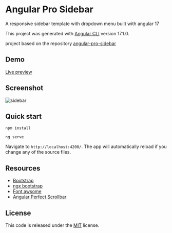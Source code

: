 # Angular Pro Sidebar


A responsive sidebar template with dropdown menu built with angular 17

This project was generated with [Angular CLI](https://github.com/angular/angular-cli) version 17.1.0.

project based on the repository [angular-pro-sidebar](https://github.com/azouaoui-med/angular-pro-sidebar)

## Demo

[Live preview](https://azouaoui-med.github.io/angular-pro-sidebar/demo/)

## Screenshot

![sidebar](https://user-images.githubusercontent.com/25878302/50010090-d193f480-ffb8-11e8-98ef-3d7ffa6ddfe1.png)

## Quick start

```
npm install 

ng serve
```

Navigate to `http://localhost:4200/`. The app will automatically reload if you change any of the source files.

## Resources
*   [Bootstrap](https://getbootstrap.com/)
*   [ngx bootstrap](https://valor-software.com/ngx-bootstrap/)
*   [Font awsome](http://fontawesome.io/)
*   [Angular Perfect Scrollbar](https://github.com/zefoy/ngx-perfect-scrollbar)

## License
This code is released under the [MIT](https://github.com/azouaoui-med/angular-pro-sidebar/blob/master/LICENSE) license.
